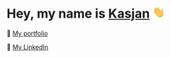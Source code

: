 # Hey, my name is <a href="http://kasjanhinc.com/">Kasjan</a> <img src="./img/wave.gif" width="28">

📘 <a href="http://kasjanhinc.com/">My portfolio</a>

🔗  <a href="https://www.linkedin.com/in/kasjan-hinc/">My LinkedIn</a>
